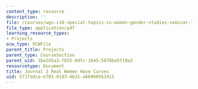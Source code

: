 ```yaml
---
content_type: resource
description: ''
file: /courses/wgs-s10-special-topics-in-women-gender-studies-seminar-latina-womens-voices-spring-2010/571fedcae78181d34631a6b9605b2411_MITWGS_S10S10_jrnl_real.pdf
file_type: application/pdf
learning_resource_types:
- Projects
ocw_type: OCWFile
parent_title: Projects
parent_type: CourseSection
parent_uid: 1be2d5a3-f015-8dfc-1645-5878ba5f19a2
resourcetype: Document
title: Journal 3 Real Women Have Curves
uid: 571fedca-e781-81d3-4631-a6b9605b2411
---
```

